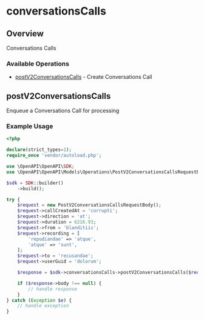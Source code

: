 # conversationsCalls

## Overview

Conversations Calls

### Available Operations

* [postV2ConversationsCalls](#postv2conversationscalls) - Create Conversations Call

## postV2ConversationsCalls

Enqueue a Conversations Call for processing

### Example Usage

```php
<?php

declare(strict_types=1);
require_once 'vendor/autoload.php';

use \OpenAPI\OpenAPI\SDK;
use \OpenAPI\OpenAPI\Models\Operations\PostV2ConversationsCallsRequestBody;

$sdk = SDK::builder()
    ->build();

try {
    $request = new PostV2ConversationsCallsRequestBody();
    $request->callCreatedAt = 'corrupti';
    $request->direction = 'at';
    $request->duration = 6216.93;
    $request->from = 'blanditiis';
    $request->recording = [
        'repudiandae' => 'atque',
        'atque' => 'sunt',
    ];
    $request->to = 'recusandae';
    $request->userGuid = 'dolorum';

    $response = $sdk->conversationsCalls->postV2ConversationsCalls($request);

    if ($response->body !== null) {
        // handle response
    }
} catch (Exception $e) {
    // handle exception
}
```
